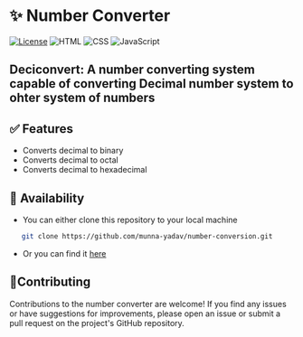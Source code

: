 #  ✨ Number Converter

[![License](https://img.shields.io/badge/License-MIT-blue.svg)](https://opensource.org/licenses/MIT)
![HTML](https://img.shields.io/badge/-HTML-orange?logo=html5&logoColor=white)
![CSS](https://img.shields.io/badge/-CSS-blue?logo=css3&logoColor=white)
![JavaScript](https://img.shields.io/badge/-JavaScript-yellow?logo=javascript&logoColor=white)

## Deciconvert: A number converting system capable of converting Decimal number system to ohter system of numbers

## ✅ Features
- Converts decimal to binary
- Converts decimal to octal
- Converts decimal to hexadecimal

## 👋 Availability
   - You can either clone this repository to your local machine
     
```bash  
   git clone https://github.com/munna-yadav/number-conversion.git
```
   - Or you can find it [here](https://www.deciconvert.netlify.app)

## 🤝Contributing

  Contributions to the number converter are welcome! If you find any issues or have suggestions for improvements, please open an issue or submit a pull request on the project's GitHub repository.
